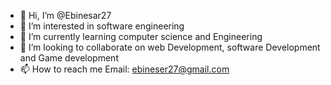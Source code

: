 - 👋 Hi, I’m @Ebinesar27
- 👀 I’m interested in software engineering
- 🌱 I’m currently learning computer science and Engineering
- 💞️ I’m looking to collaborate on web Development, software Development and Game development
- 📫 How to reach me Email: ebineser27@gmail.com

<!---
Ebinesar27/Ebinesar27 is a ✨ special ✨ repository because its `README.md` (this file) appears on your GitHub profile.
You can click the Preview link to take a look at your changes.
--->
